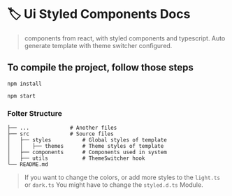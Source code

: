 # :label: Ui Styled Components Docs

>components from react, with styled components and typescript. Auto generate template with theme switcher configured.

## To compile the project, follow those steps

```
npm install

npm start
```

### Folter Structure

	├── ...				# Another files
	├── src				# Source files
	│   ├── styles			# Global styles of template
	│   │   ├── themes		# Theme styles of template
	│   ├── components		# Components used in system
	│   ├── utils			# ThemeSwitcher hook
	└── README.md

>If you want to change the colors, or add more styles to the
>`light.ts` or `dark.ts`
>You might have to change the `styled.d.ts` Module.
